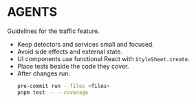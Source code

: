# AGENTS

Guidelines for the traffic feature.

- Keep detectors and services small and focused.
- Avoid side effects and external state.
- UI components use functional React with `StyleSheet.create`.
- Place tests beside the code they cover.
- After changes run:
  ```bash
  pre-commit run --files <files>
  pnpm test -- --coverage
  ```
